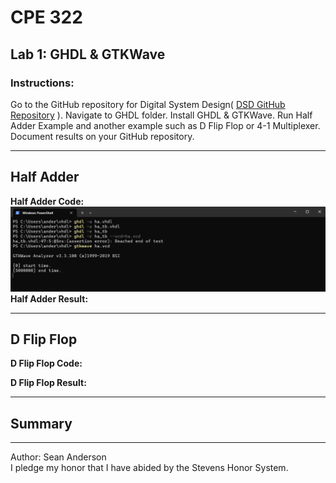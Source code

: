 # CPE 322
## Lab 1: GHDL & GTKWave
### Instructions:
Go to the GitHub repository for Digital System Design( 
[DSD GitHub Repository](https://github.com/kevinwlu/dsd.git)
). Navigate to GHDL folder. Install GHDL & GTKWave. Run Half Adder Example and another example such as D Flip Flop or 4-1 Multiplexer. 
Document results on your GitHub repository. 

---

## Half Adder
**Half Adder Code:**
![Half Adder Code](Labs/Lab1/Lab1Images/HalfAdderCode.png)
**Half Adder Result:**


---
## D Flip Flop
**D Flip Flop Code:**

**D Flip Flop Result:**


---

## Summary


---
Author: Sean Anderson </br>
I pledge my honor that I have abided by the Stevens Honor System.
